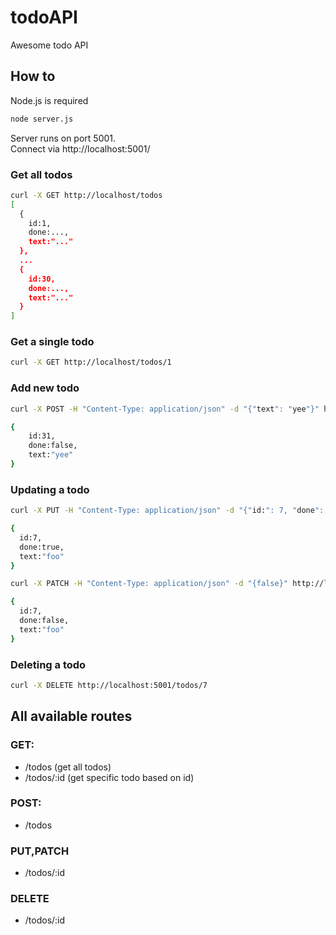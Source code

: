 # todoAPI

Awesome todo API

## How to

Node.js is required

``` sh
node server.js
```

Server runs on port 5001.  
Connect via http://localhost:5001/

### Get all todos

``` sh
curl -X GET http://localhost/todos
[
  {
    id:1,
    done:...,
    text:"..."
  },
  ...
  {
    id:30,
    done:...,
    text:"..."
  }
]
```

### Get a single todo

``` sh
curl -X GET http://localhost/todos/1
```

### Add new todo

``` sh
curl -X POST -H "Content-Type: application/json" -d "{"text": "yee"}" http://localhost:5001/todos

{
	id:31,
	done:false,
	text:"yee"
}
```

### Updating a todo

``` sh
curl -X PUT -H "Content-Type: application/json" -d "{"id:": 7, "done": true, "text": "foo"}" http://localhost:5001/todos/31

{
  id:7,
  done:true,
  text:"foo"
}
```

``` sh
curl -X PATCH -H "Content-Type: application/json" -d "{false}" http://localhost:5001/todos/7

{
  id:7,
  done:false,
  text:"foo"
}
``` 
### Deleting a todo

``` sh
curl -X DELETE http://localhost:5001/todos/7
```

## All available routes

### GET:

- /todos (get all todos)
- /todos/:id (get specific todo based on id)

### POST:

- /todos

### PUT,PATCH

- /todos/:id

### DELETE

- /todos/:id
